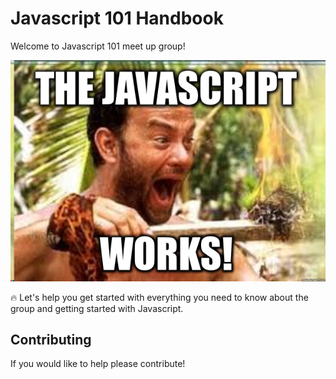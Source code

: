 # Javascript 101 Handbook

Welcome to Javascript 101 meet up group!

![](JaY.png)

:fire: Let's help you get started with everything you need to know about the group and getting started with Javascript.

## Contributing
If you would like to help please contribute!
